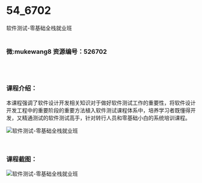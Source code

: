 # 54_6702
软件测试-零基础全栈就业班
<br/></br>
<h3>微:mukewang8 资源编号：526702</h3>
<br/></br>
<h3>课程介绍：</h3>
<p>本课程强调了软件设计开发相关知识对于做好<a title="查看与 软件测试 相关的文章" target="_blank">软件测试</a>工作的重要性，将软件设计开发工程中的重要阶段的重要方法植入<a title="查看与 软件测试 相关的文章" target="_blank">软件测试</a>课程体系中，培养学习者既懂得开发，又精通测试的软件测试高手，针对转行人员和零基础小白的系统培训课程。</p>
<p><img src="https://www.ko996.com/wp-content/uploads/img/2019/08/1-113-300x169.png" alt="软件测试-零基础全栈就业班"></p>
<p>&nbsp;</p>
<h3>课程截图：</h3>
<p><img src="https://www.ko996.com/wp-content/uploads/img/2019/08/2-129.png" alt="软件测试-零基础全栈就业班"></p>
<p>&nbsp;</p>
